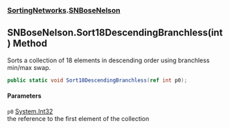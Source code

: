 ### [SortingNetworks](./SortingNetworks.md 'SortingNetworks').[SNBoseNelson](./SortingNetworks-SNBoseNelson.md 'SortingNetworks.SNBoseNelson')
## SNBoseNelson.Sort18DescendingBranchless(int) Method
Sorts a collection of 18 elements in descending order using branchless min/max swap.  
```csharp
public static void Sort18DescendingBranchless(ref int p0);
```
#### Parameters
<a name='SortingNetworks-SNBoseNelson-Sort18DescendingBranchless(int)-p0'></a>
`p0` [System.Int32](https://docs.microsoft.com/en-us/dotnet/api/System.Int32 'System.Int32')  
the reference to the first element of the collection  
  
